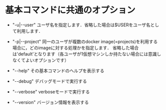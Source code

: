 # 基本コマンドに共通のオプション

- "-u|--user"
  ユーザ名を指定します．省略した場合は$USERをユーザ名として利用します．

- "-p|--project"
  同一のユーザが複数のdocker image(=projects)を利用する場合に，どのimageに対する処理かを指定します．
  省略した場合は'default'となります（各ユーザが1仮想マシンしか持たない場合には意識しなくてよいオプションです）
- "--help"
  その基本コマンドのヘルプを表示する
- "--debug"
  デバッグモードで実行する
- "--verbose"
  verboseモードで実行する
- "--version"
  バージョン情報を表示する
